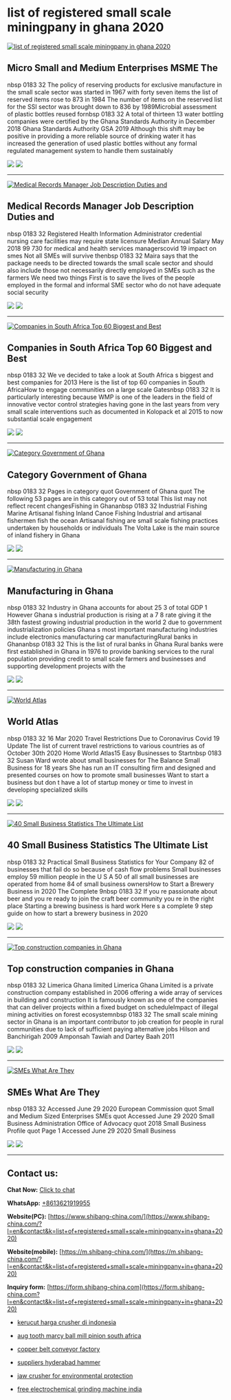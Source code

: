 # list of registered small scale miningpany in ghana 2020

<a href="https://swt.shibang-china.com/?l=en&img&k=list+of+registered+small+scale+miningpany+in+ghana+2020" target="_blank">![list of registered small scale miningpany in ghana 2020](http://static.shibang-china.com/all-800x300/498.jpg)</a>

## Micro Small and Medium Enterprises MSME The
nbsp 0183 32 The policy of reserving products for exclusive manufacture in the small scale sector was started in 1967 with forty seven items the list of reserved items rose to 873 in 1984 The number of items on the reserved list for the SSI sector was brought down to 836 by 1989Microbial assessment of plastic bottles reused fornbsp 0183 32 A total of thirteen 13 water bottling companies were certified by the Ghana Standards Authority in December 2018 Ghana Standards Authority GSA 2019 Although this shift may be positive in providing a more reliable source of drinking water it has increased the generation of used plastic bottles without any formal regulated management system to handle them sustainably


<a href="https://whatsapp.shibangsoft.com/WhatsApp.php" target="_blank" title="WhatsApp">![](http://static.shibang-china.com/icon/whatsapp.png)</a> <a href="https://swt.shibang-china.com/?l=en&icon&k=list+of+registered+small+scale+miningpany+in+ghana+2020" target="_blank">![](http://static.shibang-china.com/icon/chat-en.png)</a>

---

<a href="https://swt.shibang-china.com/?l=en&img&k=list+of+registered+small+scale+miningpany+in+ghana+2020" target="_blank">![Medical Records Manager Job Description Duties and](http://static.shibang-china.com/all-800x300/262.jpg)</a>

## Medical Records Manager Job Description Duties and
nbsp 0183 32 Registered Health Information Administrator credential nursing care facilities may require state licensure Median Annual Salary May 2018 99 730 for medical and health services managerscovid 19 impact on smes Not all SMEs will survive thenbsp 0183 32 Maira says that the package needs to be directed towards the small scale sector and should also include those not necessarily directly employed in SMEs such as the farmers We need two things First is to save the lives of the people employed in the formal and informal SME sector who do not have adequate social security


<a href="https://whatsapp.shibangsoft.com/WhatsApp.php" target="_blank" title="WhatsApp">![](http://static.shibang-china.com/icon/whatsapp.png)</a> <a href="https://swt.shibang-china.com/?l=en&icon&k=list+of+registered+small+scale+miningpany+in+ghana+2020" target="_blank">![](http://static.shibang-china.com/icon/chat-en.png)</a>

---

<a href="https://swt.shibang-china.com/?l=en&img&k=list+of+registered+small+scale+miningpany+in+ghana+2020" target="_blank">![Companies in South Africa Top 60 Biggest and Best](http://static.shibang-china.com/all-800x300/142.jpg)</a>

## Companies in South Africa Top 60 Biggest and Best
nbsp 0183 32 We ve decided to take a look at South Africa s biggest and best companies for 2013 Here is the list of top 60 companies in South AfricaHow to engage communities on a large scale Gatesnbsp 0183 32 It is particularly interesting because WMP is one of the leaders in the field of innovative vector control strategies having gone in the last years from very small scale interventions such as documented in Kolopack et al 2015 to now substantial scale engagement


<a href="https://whatsapp.shibangsoft.com/WhatsApp.php" target="_blank" title="WhatsApp">![](http://static.shibang-china.com/icon/whatsapp.png)</a> <a href="https://swt.shibang-china.com/?l=en&icon&k=list+of+registered+small+scale+miningpany+in+ghana+2020" target="_blank">![](http://static.shibang-china.com/icon/chat-en.png)</a>

---

<a href="https://swt.shibang-china.com/?l=en&img&k=list+of+registered+small+scale+miningpany+in+ghana+2020" target="_blank">![Category Government of Ghana](http://static.shibang-china.com/all-800x300/1397.jpg)</a>

## Category Government of Ghana
nbsp 0183 32 Pages in category quot Government of Ghana quot The following 53 pages are in this category out of 53 total This list may not reflect recent changesFishing in Ghananbsp 0183 32 Industrial Fishing Marine Artisanal fishing Inland Canoe Fishing Industrial and artisanal fishermen fish the ocean Artisanal fishing are small scale fishing practices undertaken by households or individuals The Volta Lake is the main source of inland fishery in Ghana


<a href="https://whatsapp.shibangsoft.com/WhatsApp.php" target="_blank" title="WhatsApp">![](http://static.shibang-china.com/icon/whatsapp.png)</a> <a href="https://swt.shibang-china.com/?l=en&icon&k=list+of+registered+small+scale+miningpany+in+ghana+2020" target="_blank">![](http://static.shibang-china.com/icon/chat-en.png)</a>

---

<a href="https://swt.shibang-china.com/?l=en&img&k=list+of+registered+small+scale+miningpany+in+ghana+2020" target="_blank">![Manufacturing in Ghana](http://static.shibang-china.com/all-800x300/1120.jpg)</a>

## Manufacturing in Ghana
nbsp 0183 32 Industry in Ghana accounts for about 25 3 of total GDP 1 However Ghana s industrial production is rising at a 7 8 rate giving it the 38th fastest growing industrial production in the world 2 due to government industrialization policies Ghana s most important manufacturing industries include electronics manufacturing car manufacturingRural banks in Ghananbsp 0183 32 This is the list of rural banks in Ghana Rural banks were first established in Ghana in 1976 to provide banking services to the rural population providing credit to small scale farmers and businesses and supporting development projects with the


<a href="https://whatsapp.shibangsoft.com/WhatsApp.php" target="_blank" title="WhatsApp">![](http://static.shibang-china.com/icon/whatsapp.png)</a> <a href="https://swt.shibang-china.com/?l=en&icon&k=list+of+registered+small+scale+miningpany+in+ghana+2020" target="_blank">![](http://static.shibang-china.com/icon/chat-en.png)</a>

---

<a href="https://swt.shibang-china.com/?l=en&img&k=list+of+registered+small+scale+miningpany+in+ghana+2020" target="_blank">![World Atlas](http://static.shibang-china.com/all-800x300/1104.jpg)</a>

## World Atlas
nbsp 0183 32 16 Mar 2020 Travel Restrictions Due to Coronavirus Covid 19 Update The list of current travel restrictions to various countries as of October 30th 2020 Home World Atlas15 Easy Businesses to Startnbsp 0183 32 Susan Ward wrote about small businesses for The Balance Small Business for 18 years She has run an IT consulting firm and designed and presented courses on how to promote small businesses Want to start a business but don t have a lot of startup money or time to invest in developing specialized skills


<a href="https://whatsapp.shibangsoft.com/WhatsApp.php" target="_blank" title="WhatsApp">![](http://static.shibang-china.com/icon/whatsapp.png)</a> <a href="https://swt.shibang-china.com/?l=en&icon&k=list+of+registered+small+scale+miningpany+in+ghana+2020" target="_blank">![](http://static.shibang-china.com/icon/chat-en.png)</a>

---

<a href="https://swt.shibang-china.com/?l=en&img&k=list+of+registered+small+scale+miningpany+in+ghana+2020" target="_blank">![40 Small Business Statistics The Ultimate List](http://static.shibang-china.com/all-800x300/1455.jpg)</a>

## 40 Small Business Statistics The Ultimate List
nbsp 0183 32 Practical Small Business Statistics for Your Company 82 of businesses that fail do so because of cash flow problems Small businesses employ 59 million people in the U S A 50 of all small businesses are operated from home 84 of small business ownersHow to Start a Brewery Business in 2020 The Complete 9nbsp 0183 32 If you re passionate about beer and you re ready to join the craft beer community you re in the right place Starting a brewing business is hard work Here s a complete 9 step guide on how to start a brewery business in 2020


<a href="https://whatsapp.shibangsoft.com/WhatsApp.php" target="_blank" title="WhatsApp">![](http://static.shibang-china.com/icon/whatsapp.png)</a> <a href="https://swt.shibang-china.com/?l=en&icon&k=list+of+registered+small+scale+miningpany+in+ghana+2020" target="_blank">![](http://static.shibang-china.com/icon/chat-en.png)</a>

---

<a href="https://swt.shibang-china.com/?l=en&img&k=list+of+registered+small+scale+miningpany+in+ghana+2020" target="_blank">![Top construction companies in Ghana](http://static.shibang-china.com/all-800x300/1117.jpg)</a>

## Top construction companies in Ghana
nbsp 0183 32 Limerica Ghana limited Limerica Ghana Limited is a private construction company established in 2006 offering a wide array of services in building and construction It is famously known as one of the companies that can deliver projects within a fixed budget on scheduleImpact of illegal mining activities on forest ecosystemnbsp 0183 32 The small scale mining sector in Ghana is an important contributor to job creation for people in rural communities due to lack of sufficient paying alternative jobs Hilson and Banchirigah 2009 Amponsah Tawiah and Dartey Baah 2011


<a href="https://whatsapp.shibangsoft.com/WhatsApp.php" target="_blank" title="WhatsApp">![](http://static.shibang-china.com/icon/whatsapp.png)</a> <a href="https://swt.shibang-china.com/?l=en&icon&k=list+of+registered+small+scale+miningpany+in+ghana+2020" target="_blank">![](http://static.shibang-china.com/icon/chat-en.png)</a>

---

<a href="https://swt.shibang-china.com/?l=en&img&k=list+of+registered+small+scale+miningpany+in+ghana+2020" target="_blank">![SMEs What Are They](http://static.shibang-china.com/all-800x300/161.jpg)</a>

## SMEs What Are They
nbsp 0183 32 Accessed June 29 2020 European Commission quot Small and Medium Sized Enterprises SMEs quot Accessed June 29 2020 Small Business Administration Office of Advocacy quot 2018 Small Business Profile quot Page 1 Accessed June 29 2020 Small Business

<a href="https://whatsapp.shibangsoft.com/WhatsApp.php" target="_blank" title="WhatsApp">![](http://static.shibang-china.com/icon/whatsapp.png)</a> <a href="https://swt.shibang-china.com/?l=en&icon&k=list+of+registered+small+scale+miningpany+in+ghana+2020" target="_blank">![](http://static.shibang-china.com/icon/chat-en.png)</a>

---
## Contact us:

**Chat Now:** [Click to chat](https://swt.shibang-china.com?l=en&contact&k=list+of+registered+small+scale+miningpany+in+ghana+2020)

**WhatsApp:**  [+8613621919955](https://whatsapp.shibangsoft.com/WhatsApp.php)

**Website(PC):** [https://www.shibang-china.com/](https://www.shibang-china.com/?l=en&contact&k=list+of+registered+small+scale+miningpany+in+ghana+2020)

**Website(mobile):** [https://m.shibang-china.com/](https://m.shibang-china.com/?l=en&contact&k=list+of+registered+small+scale+miningpany+in+ghana+2020)

**Inquiry form:** [https://form.shibang-china.com](https://form.shibang-china.com?l=en&contact&k=list+of+registered+small+scale+miningpany+in+ghana+2020)

* [kerucut harga crusher di indonesia](../168/kerucut%20harga%20crusher%20di%20indonesia.md)

* [aug tooth marcy ball mill pinion south africa](../162/aug%20tooth%20marcy%20ball%20mill%20pinion%20south%20africa.md)

* [copper belt conveyor factory](../163/copper%20belt%20conveyor%20factory.md)

* [suppliers hyderabad hammer](../164/suppliers%20hyderabad%20hammer.md)

* [jaw crusher for environmental protection](../166/jaw%20crusher%20for%20environmental%20protection.md)

* [free electrochemical grinding machine india](../164/free%20electrochemical%20grinding%20machine%20india.md)